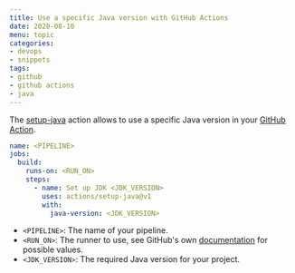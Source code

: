 ```yaml
---
title: Use a specific Java version with GitHub Actions
date: 2020-08-10
menu: topic
categories:
- devops
- snippets
tags:
- github
- github actions
- java
---
```


The [setup-java](https://github.com/actions/setup-java) action allows to use a specific Java version in your [GitHub Action](https://github.com/features/actions).

```yaml
name: <PIPELINE>
jobs:
  build:
    runs-on: <RUN_ON>
    steps:
      - name: Set up JDK <JDK_VERSION>
        uses: actions/setup-java@v1
        with:
          java-version: <JDK_VERSION>
```

- `<PIPELINE>`: The name of your pipeline.
- `<RUN_ON>`: The runner to use, see GitHub's own [documentation](https://help.github.com/en/actions/reference/workflow-syntax-for-github-actions#jobsjob_idruns-on) for possible values.
- `<JDK_VERSION>`: The required Java version for your project.
